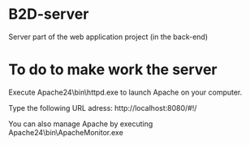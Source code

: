 # B2D-server
Server part of the web application project (in the back-end)

# To do to make work the server
Execute Apache24\bin\httpd.exe to launch Apache on your computer.

Type the following URL adress: http://localhost:8080/#!/

You can also manage Apache by executing Apache24\bin\ApacheMonitor.exe
